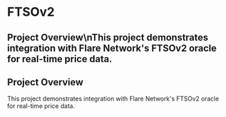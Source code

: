 # FTSOv2
## Project Overview\nThis project demonstrates integration with Flare Network's FTSOv2 oracle for real-time price data.
## Project Overview
This project demonstrates integration with Flare Network's FTSOv2 oracle for real-time price data.
